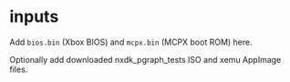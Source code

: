 inputs
===

Add `bios.bin` (Xbox BIOS) and `mcpx.bin` (MCPX boot ROM) here.

Optionally add downloaded nxdk_pgraph_tests ISO and xemu AppImage files.
